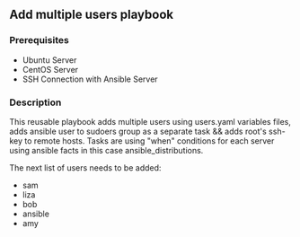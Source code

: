 ## Add multiple users playbook

### Prerequisites

* Ubuntu Server
* CentOS Server
* SSH Connection with Ansible Server

### Description
<p>
This reusable playbook adds multiple users using users.yaml variables files, adds ansible user to sudoers group  as a separate task && adds root's ssh-key to remote hosts. Tasks are using "when" conditions for each server using ansible facts in this case ansible_distributions.
</p>

The next list of users needs to be added:
  - sam
  - liza
  - bob  
  - ansible
  - amy